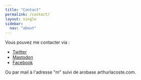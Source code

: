 ```yaml
---
title: "Contact"
permalink: /contact/
layout: single
sidebar:
  nav: "about"
---
```


Vous pouvez me contacter via :

- [Twitter]
- [Mastodon]
- [Facebook]

Ou par mail à l'adresse "m" suivi de arobase arthurlacoste.com.


  [Twitter]: https://twitter.com/arthurlacoste
  [Mastodon]: https://mastodon.social/@arthak
  [Facebook]: https://facebook.com/irz.fr
